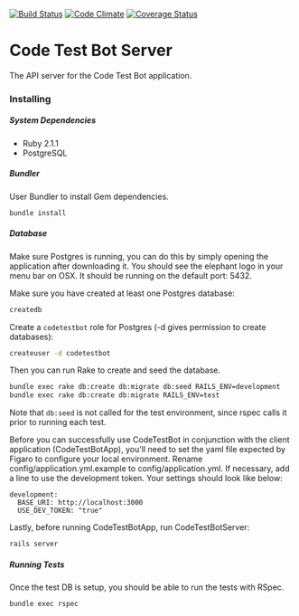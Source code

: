 [![Build Status](https://travis-ci.org/cyrusinnovation/CodeTestBotServer.svg?branch=travis)](https://travis-ci.org/cyrusinnovation/CodeTestBotServer)
[![Code Climate](https://codeclimate.com/github/cyrusinnovation/CodeTestBotServer.png)](https://codeclimate.com/github/cyrusinnovation/CodeTestBotServer)
[![Coverage Status](https://coveralls.io/repos/cyrusinnovation/CodeTestBotServer/badge.png)](https://coveralls.io/repos/cyrusinnovation/CodeTestBotServer)

# Code Test Bot Server

The API server for the Code Test Bot application.

### Installing
##### System Dependencies
- Ruby 2.1.1
- PostgreSQL

##### Bundler
User Bundler to install Gem dependencies.
```sh
bundle install
```

##### Database

Make sure Postgres is running, you can do this by simply opening the application after downloading it. You should see the elephant logo in your menu bar on OSX. It should be running on the default port: 5432.

Make sure you have created at least one Postgres database:
```sh
createdb
```

Create a `codetestbot` role for Postgres (-d gives permission to create databases):
```sh
createuser -d codetestbot
```

Then you can run Rake to create and seed the database.
```sh
bundle exec rake db:create db:migrate db:seed RAILS_ENV=development
bundle exec rake db:create db:migrate RAILS_ENV=test
```

Note that `db:seed` is not called for the test environment, since rspec calls it prior to running each test.

Before you can successfully use CodeTestBot in conjunction with the client application (CodeTestBotApp), you'll need to set the yaml file expected by Figaro to configure your local environment. Rename config/application.yml.example to config/application.yml. If necessary, add a line to use the development token. Your settings should look like below:

```
development:
  BASE_URI: http://localhost:3000
  USE_DEV_TOKEN: "true"
```

Lastly, before running CodeTestBotApp, run CodeTestBotServer:
```sh
rails server
```

##### Running Tests
Once the test DB is setup, you should be able to run the tests with RSpec.
```sh
bundle exec rspec
```
